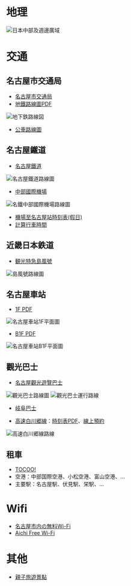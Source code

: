 # 地理

![日本中部及週邊廣域](https://www.aichi-now.jp/img/travel_kit/sightseeing_in_further_afield/index/map_tw.png)

# 交通

## 名古屋市交通局

* [名古屋市交通局](http://www.kotsu.city.nagoya.jp/cn/pc/OTHER/TRP0001450.htm)
* [地鐵路線圖PDF](http://www.kotsu.city.nagoya.jp/cn/pc/SUBWAY/TRP0001398/TRF0008403.pdf)

![地下鉄路線図](http://www.kotsu.city.nagoya.jp/jp/pc/imap/NagoyaSubwayRosen.png)

* [公車路線圖](http://www.kotsu.city.nagoya.jp/jp/pc/bus/routemap.html)

## 名古屋鐵道

* [名古屋鐵道](http://www.meitetsu.co.jp/cht/route/index.html)

![名古屋鐵道路線圖](http://www.meitetsu.co.jp/cht/route/img/route-map_img01_view.png)

* [中部國際機場](http://www.meitetsu.co.jp/cht/airport-access/index.html)

![名鐵中部國際機場路線圖](http://www.meitetsu.co.jp/cht/airport-access/img/index_img01.png)

 * [機場至名古屋站時刻表(假日)](http://www.meitetsu.co.jp/cht/timetable/centrair/timetable/access_e05_02.html)
 * [計算行車時間](https://gist.github.com/wmh/1fdb01dba58599d34dab64944bf05f8b)

## 近畿日本鉄道

* [観光特急島風號](http://www.kintetsu.co.jp/senden/shimakaze/tw/)

![島風號路線圖](http://www.kintetsu.co.jp/senden/shimakaze/tw/inpuiry/images/map.jpg)

## 名古屋車站

* [1F PDF](http://www.meieki.com/pdf/meieki1f101223.pdf)

![名古屋車站1F平面圖](http://www.meieki.com/images/n_meieki1f101223.gif)

* [B1F PDF](http://www.meieki.com/pdf/meiekib1f101224.pdf)

![名古屋車站B1F平面圖](http://www.meieki.com/images/n_meiekib1f101224.gif)

## 觀光巴士

* [名古屋觀光遊覽巴士](http://www.nagoya-info.jp/zhtw/routebus/)

![觀光巴士路線圖](http://www.nagoya-info.jp/zhtw/common_files/img/routebus/routemap_tw.gif)
![觀光巴士運行路線](http://www.nagoya-info.jp/zhtw/routebus/files/info_route.gif)

* [岐阜巴士](http://www.gifubus.co.jp/noriai/index.html)

 * [高速白川郷線](http://www.gifubus.co.jp/highway/shirakawa/)：[時刻表PDF](http://www.gifubus.co.jp/highway/shirakawa/tt_shirakawago.pdf)、[線上預約](http://willerexpress.com/st/178/tw/pc/bus/route/calendar.php?oR=2514001&fR=1514001&off=1&hkn=30&kns=15&mid=929)

![高速白川郷線路線](http://www.gifubus.co.jp/common/img/route_hb5.gif)

## 租車

* [TOCOO!](http://www2.tocoo.jp/jp/index)
 * 空港：中部国際空港、小松空港、富山空港、...
 * 主要駅：名古屋駅、伏見駅、栄駅、...

# Wifi

* [名古屋市内の無料Wi-Fi](https://nagoya-free-wifi.com/)
* [Aichi Free Wi-Fi](http://www.aichi-wifi.jp/zh/)

# 其他

* [親子旅遊景點](http://dokka.iinaa.net/)
